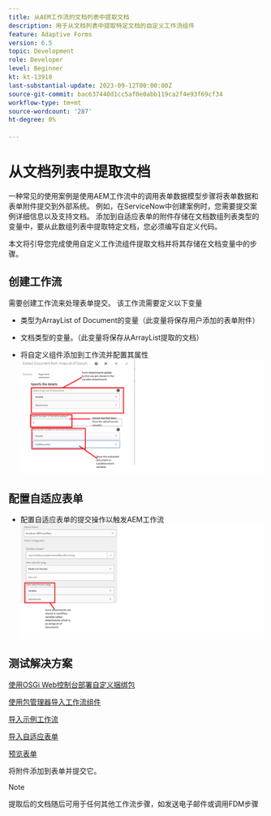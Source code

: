 ```yaml
---
title: 从AEM工作流的文档列表中提取文档
description: 用于从文档列表中提取特定文档的自定义工作流组件
feature: Adaptive Forms
version: 6.5
topic: Development
role: Developer
level: Beginner
kt: kt-13918
last-substantial-update: 2023-09-12T00:00:00Z
source-git-commit: bac637440d1cc5af0e0abb119ca2f4e93f69cf34
workflow-type: tm+mt
source-wordcount: '287'
ht-degree: 0%

---
```


# 从文档列表中提取文档

一种常见的使用案例是使用AEM工作流中的调用表单数据模型步骤将表单数据和表单附件提交到外部系统。 例如，在ServiceNow中创建案例时，您需要提交案例详细信息以及支持文档。 添加到自适应表单的附件存储在文档数组列表类型的变量中，要从此数组列表中提取特定文档，您必须编写自定义代码。

本文将引导您完成使用自定义工作流组件提取文档并将其存储在文档变量中的步骤。

## 创建工作流

需要创建工作流来处理表单提交。 该工作流需要定义以下变量

* 类型为ArrayList of Document的变量（此变量将保存用户添加的表单附件）
* 文档类型的变量。（此变量将保存从ArrayList提取的文档）

* 将自定义组件添加到工作流并配置其属性
  ![extract-item-workflow](assets/extract-document-array-list.png)

## 配置自适应表单

* 配置自适应表单的提交操作以触发AEM工作流
  ![提交操作](assets/store-attachments.png)

## 测试解决方案

[使用OSGi Web控制台部署自定义捆绑包](assets/ExtractItemsFromArray.core-1.0.0-SNAPSHOT.jar)

[使用包管理器导入工作流组件](assets/Extract-item-from-documents-list.zip)

[导入示例工作流](assets/extract-item-sample-workflow.zip)

[导入自适应表单](assets/test-attachment-extractions-adaptive-form.zip)

[预览表单](http://localhost:4502/content/dam/formsanddocuments/testattachmentsextractions/jcr:content?wcmmode=disabled)

将附件添加到表单并提交它。

>[!NOTE]
>
>提取后的文档随后可用于任何其他工作流步骤，如发送电子邮件或调用FDM步骤




